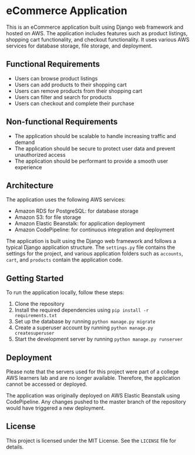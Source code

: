 # eCommerce Application

This is an eCommerce application built using Django web framework and hosted on AWS. The application includes features such as product listings, shopping cart functionality, and checkout functionality. It uses various AWS services for database storage, file storage, and deployment.

## Functional Requirements
- Users can browse product listings
- Users can add products to their shopping cart
- Users can remove products from their shopping cart
- Users can filter and search for products
- Users can checkout and complete their purchase

## Non-functional Requirements
- The application should be scalable to handle increasing traffic and demand
- The application should be secure to protect user data and prevent unauthorized access
- The application should be performant to provide a smooth user experience

## Architecture
The application uses the following AWS services:
- Amazon RDS for PostgreSQL: for database storage
- Amazon S3: for file storage
- Amazon Elastic Beanstalk: for application deployment
- Amazon CodePipeline: for continuous integration and deployment

The application is built using the Django web framework and follows a typical Django application structure. The `settings.py` file contains the settings for the project, and various application folders such as `accounts`, `cart`, and `products` contain the application code.

## Getting Started
To run the application locally, follow these steps:

1. Clone the repository
2. Install the required dependencies using `pip install -r requirements.txt`
3. Set up the database by running `python manage.py migrate`
4. Create a superuser account by running `python manage.py createsuperuser`
5. Start the development server by running `python manage.py runserver`

## Deployment
Please note that the servers used for this project were part of a college AWS learners lab and are no longer available. Therefore, the application cannot be accessed or deployed.

The application was originally deployed on AWS Elastic Beanstalk using CodePipeline. Any changes pushed to the master branch of the repository would have triggered a new deployment.

## License
This project is licensed under the MIT License. See the `LICENSE` file for details.
